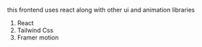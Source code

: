 this frontend uses react along with other ui and animation libraries
1. React
2. Tailwind Css
3. Framer motion